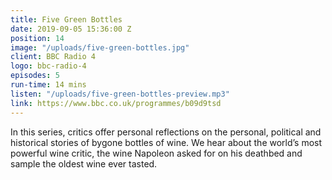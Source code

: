 ```yaml
---
title: Five Green Bottles
date: 2019-09-05 15:36:00 Z
position: 14
image: "/uploads/five-green-bottles.jpg"
client: BBC Radio 4
logo: bbc-radio-4
episodes: 5
run-time: 14 mins
listen: "/uploads/five-green-bottles-preview.mp3"
link: https://www.bbc.co.uk/programmes/b09d9tsd
---
```


In this series, critics offer personal reflections on the personal, political and historical stories of bygone bottles of wine. We hear about the world’s most powerful wine critic, the wine Napoleon asked for on his deathbed and sample the oldest wine ever tasted.